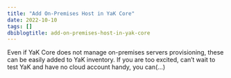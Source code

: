 ```yaml
---
title: "Add On-Premises Host in YaK Core"
date: 2022-10-10
tags: []
dbiblogtitle: add-on-premises-host-in-yak-core
---
```

Even if YaK Core does not manage on-premises servers provisioning, these can be easily added to YaK inventory. If you are too excited, can’t wait to test YaK and have no cloud account handy, you can(…)